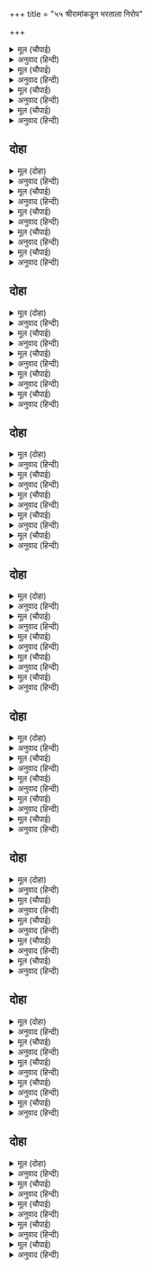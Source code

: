 +++
title = "५५ श्रीरामांकडून भरताला निरोप"

+++


<details><summary>मूल (चौपाई)</summary>

भोर न्हाइ सबु जुरा समाजू।  
भरत भूमिसुर तेरहुति राजू॥  
भलदिन आजु जानि मन माहीं।  
रामु कृपाल कहत सकुचाहीं॥
</details>

<details><summary>अनुवाद (हिन्दी)</summary>

दुसऱ्या दिवशी सकाळी स्नान करून भरत, ब्राह्मण, राजा जनक आणि इतर समाज हे सर्व गोळा झाले. कृपाळू श्रीरामांनी मनात विचार केला की, सर्वांना निरोप देण्यास आजचा दिवस चांगला आहे. परंतु हे सांगण्यास त्यांना संकोच वाटत होता.॥ १॥
</details>

<details><summary>मूल (चौपाई)</summary>

गुरनृप भरत सभा अवलोकी।  
सकुचि राम फिरि अवनि बिलोकी॥  
सील सराहि सभा सब सोची।  
कहुँ न राम सम स्वामि सँकोची॥
</details>

<details><summary>अनुवाद (हिन्दी)</summary>

श्रीरामचंद्रांनी गुरू वसिष्ठ, राजा जनक, भरत व सर्व सभेकडे पाहिले, परंतु संकोचाने दृष्टी फिरवून ते भूमीकडे पाहू लागले. सर्व सभा त्यांच्या वागण्याची प्रशंसा करीत विचार करू लागली की, श्रीरामांसारखे भिडस्त स्वामी कोठेही नाहीत.॥ २॥
</details>

<details><summary>मूल (चौपाई)</summary>

भरत सुजान राम रुख देखी।  
उठि सप्रेम धरि धीर बिसेषी॥  
करि दंडवत कहत कर जोरी।  
राखीं नाथ सकल रुचि मोरी॥
</details>

<details><summary>अनुवाद (हिन्दी)</summary>

मन ओळखणाऱ्या भरताने श्रीरामांचा रोख पाहून प्रेमाने उठून, मोठॺा धीराने दंडवत घालून हात जोडून म्हटले, ‘हे नाथ, तुम्ही माझ्या सर्व आवडी पुरवल्या.॥ ३॥
</details>

<details><summary>मूल (चौपाई)</summary>

मोहि लगि सहेउ सबहिं संतापू।  
बहुत भाँति दुखु पावा आपू॥  
अब गोसाइँ मोहि देउ रजाई।  
सेवौं अवध अवधि भरि जाई॥
</details>

<details><summary>अनुवाद (हिन्दी)</summary>

माझ्यासाठी सर्व लोकांनी दुःख सोसले आणि तुम्हीसुद्धा अनेक प्रकारे दुःख सहन केले. स्वामी, आता आज्ञा द्या. मी जाऊन चौदा वर्षे पूर्ण होईपर्यंत अयोध्येत रहातो.॥ ४॥
</details>

## दोहा


<details><summary>मूल (दोहा)</summary>

जेहिं उपाय पुनि पाय जनु देखै दीनदयाल।  
सो सिख देइअ अवधि लगि कोसलपाल कृपाल॥ ३१३॥
</details>

<details><summary>अनुवाद (हिन्दी)</summary>

हे दीनदयाळ! हे कोसलाधीश, हे कृपाळू, ज्या उपायाने हा तुमचा दास पुन्हा तुमच्या चरणांचे दर्शन करू शकेल, असा उपदेश या अवधीसाठी मला द्या.॥ ३१३॥
</details>

<details><summary>मूल (चौपाई)</summary>

पुरजन परिजन प्रजा गोसाईं।  
सब सुचि सरस सनेहँ सगाईं॥  
राउर बदि भलभव दुख दाहू।  
प्रभु बिनु बादि परम पद लाहू॥
</details>

<details><summary>अनुवाद (हिन्दी)</summary>

हे स्वामी, तुमच्या प्रेमामुळे व संबंधामुळे अयोध्यावासी, कुटुंबीय आणि प्रजा हे सर्व पवित्र व आनंदाने युक्त आहेत. तुमच्यासाठी भवदुःखाच्या ज्वाळेमध्ये जळणे हे सुद्धा चांगलेच आहे. आणि हे प्रभू, तुमच्याविना मोक्षाचा लाभसुद्धा व्यर्थ आहे.॥ १॥
</details>

<details><summary>मूल (चौपाई)</summary>

स्वामि सुजानु जानि सबही की।  
रुचि लालसा रहनि जन जी की॥  
प्रनतपालु पालिहि सब काहू।  
देउ दुहू दिसि ओर निबाहू॥
</details>

<details><summary>अनुवाद (हिन्दी)</summary>

हे स्वामी, तुमचा स्वभाव फार चांगला आहे. सर्वांच्या हृदयातील व मज सेवकाची आवड, लालसा आणि राहाणी जाणून हे प्रणतपाल, तुम्ही सर्वांचे पालन कराल व हे देवा, दोन्ही बाजूंना शेवटपर्यंत सांभाळून न्याल.॥ २॥
</details>

<details><summary>मूल (चौपाई)</summary>

असमोहि सबबिधि भूरि भरोसो।  
किएँ बिचारु न सोचु खरो सो॥  
आरति मोर नाथ कर छोहू।  
दुहुँ मिलि कीन्ह ढीठु हठि मोहू॥
</details>

<details><summary>अनुवाद (हिन्दी)</summary>

असा मला पूर्णपणे भरवसा आहे. विचार केल्यावर जरासुद्धा चिंता उरत नाही. माझी लीनता आणि स्वामींचे प्रेम हे दोन्ही असल्यामुळे मला मोठा धीर आला आहे.॥ ३॥
</details>

<details><summary>मूल (चौपाई)</summary>

यह बड़ दोषु दूरि करि स्वामी।  
तजि सकोच सिखइअ अनुगामी॥  
भरत बिनय सुनि सबहिं प्रसंसी।  
खीर नीर बिबरन गति हंसी॥
</details>

<details><summary>अनुवाद (हिन्दी)</summary>

हे स्वामी, हा धीटपणाचा दोष बाजूला सारून व संकोच सोडून मज सेवकाला उपदेश द्या.’ दूध आणि पाणी वेगवेगळी करण्यामध्ये निपुण हंसीच्या सारखी गती असलेली भरताची विवेकपूर्ण विनंती ऐकून सर्वांनी त्याची प्रशंसा केली.॥ ४॥
</details>

## दोहा


<details><summary>मूल (दोहा)</summary>

दीनबंधु सुनि बंधु के बचन दीन छलहीन।  
देस काल अवसर सरिस बोले रामु प्रबीन॥ ३१४॥
</details>

<details><summary>अनुवाद (हिन्दी)</summary>

दीनबंधू आणि परम चतुर असलेल्या बंधू भरताचे हे नम्र व निष्कपट बोलणे ऐकून देश, काल आणि प्रसंगानुसार श्रीराम म्हणाले,॥ ३१४॥
</details>

<details><summary>मूल (चौपाई)</summary>

तात तुम्हारि मोरि परिजन की।  
चिंता गुरहि नृपहि घर बन की॥  
माथे पर गुर मुनि मिथिलेसू।  
हमहि तुम्हहि सपनेहुँ न कलेसू॥
</details>

<details><summary>अनुवाद (हिन्दी)</summary>

हे बंधो, तुझी, माझी, परिवाराची, घरची व वनाची सर्व चिंता गुरू वसिष्ठ व महाराज जनक यांना आहे. आपल्या शिरावर गुरुजी, मुनी विश्वामित्र आणि मिथिलापती जनक यांचा वरदहस्त आहे, तोवर आम्हांला व तुला स्वप्नातही क्लेश होणार नाहीत.॥ १॥
</details>

<details><summary>मूल (चौपाई)</summary>

मोर तुम्हार परम पुरुषारथु।  
स्वारथु सुजसु धरमु परमारथु॥  
पितु आयसु पालिहिं दुहु भाईं।  
लोक बेद भल भूप भलाईं॥
</details>

<details><summary>अनुवाद (हिन्दी)</summary>

माझा आणि तुझा पुरुषार्थ, स्वार्थ, सुयश, धर्म व परमार्थ यातच आहे की, आपण दोघा बंधूंनी वडिलांच्या आज्ञेचे पालन करावे. राजांच्या मनाप्रमाणे वागणेच लोक व वेद दोन्ही दृष्टींनी चांगले आहे.॥ २॥
</details>

<details><summary>मूल (चौपाई)</summary>

गुर पितु मातुस्वामि सिख पालें।  
चलेहुँ कुमग पग परहिं न खालें॥  
अस बिचारि सब सोच बिहाई।  
पालहु अवध अवधि भरि जाई॥
</details>

<details><summary>अनुवाद (हिन्दी)</summary>

गुरू, पिता, माता आणि स्वामी यांच्या उपदेशाचे पालन केल्याने कठीण मार्गावरून चालतानाही पाय खड्ड्यात पडत नाही. असा विचार करून सर्व चिंता सोडून अयोध्येला जाऊन हा समय संपेपर्यंत त्याचे पालन कर.॥ ३॥
</details>

<details><summary>मूल (चौपाई)</summary>

देसु कोसु परिजन परिवारू।  
गुर पद रजहिं लाग छरुभारू॥  
तुम्ह मुनि मातु सचिव सिख मानी।  
पालेहु पुहुमि प्रजा रजधानी॥
</details>

<details><summary>अनुवाद (हिन्दी)</summary>

देश, खजिना, कुटुंब, परिवार इत्यादी सर्वांची जबाबदारी गुरुजींच्या चरण-रजावर आहे. तू मुनी वसिष्ठ, माता आणि मंत्री यांचा विचार घेऊन त्याप्रमाणे पृथ्वी, प्रजा व राजधानी यांचे फक्त पालन करीत राहा.’॥ ४॥
</details>

## दोहा


<details><summary>मूल (दोहा)</summary>

मुखिआ मुखु सो चाहिऐ खान पान कहुँ एक।  
पालइ पोषइ सकल अँग तुलसी सहित बिबेक॥ ३१५॥
</details>

<details><summary>अनुवाद (हिन्दी)</summary>

तुलसीदास म्हणतात की, (श्रीराम म्हणाले) प्रमुख असणाऱ्याने मुखाप्रमाणे असले पाहिजे. तो खाता-पिताना एकटा असतो, परंतु विवेकाने सर्व अंगांचे पालन पोषण करतो.॥३१५॥
</details>

<details><summary>मूल (चौपाई)</summary>

राजधरम सरबसु एतनोई।  
जिमि मन माहँ मनोरथ गोई॥  
बंधु प्रबोधु कीन्ह बहु भाँती।  
बिनु अधार मन तोषु न साँती॥
</details>

<details><summary>अनुवाद (हिन्दी)</summary>

राजधर्माचे सारसर्वस्वही एवढेच आहे, ज्याप्रमाणे मनामध्ये मनोरथ लपलेले असतात, तसे श्रीरघुनाथांनी भरताला अनेक प्रकारे समजावून सांगितले तरी आधार मिळाल्याविना त्याच्या मनाला संतोष झाला नाही की, शांती मिळाली नाही.॥ १॥
</details>

<details><summary>मूल (चौपाई)</summary>

भरत सील गुर सचिव समाजू।  
सकुच सनेह बिबस रघुराजू॥  
प्रभु करि कृपा पाँवरीं दीन्हीं।  
सादर भरत सीस धरि लीन्हीं॥
</details>

<details><summary>अनुवाद (हिन्दी)</summary>

इकडे भरताचे प्रेम आणि तिकडे गुरुजन, मंत्री आणि उपस्थित समाज पाहून श्रीरघुनाथ भीड व स्नेह या कात्रीत सापडले. (भरताला प्रेमाने पादुका द्याव्यात, तर गुरू इत्यादींपुढे त्याबद्दल संकोच वाटत होता.) शेवटी भरताच्या प्रेमाला वश होऊन प्रभू रामांनी कृपा करून त्याला खडावा दिल्या आणि भरताने मोठॺा आदराने त्या डोक्यावर धारण केल्या.॥ २॥
</details>

<details><summary>मूल (चौपाई)</summary>

चरनपीठ करुनानिधान के।  
जनु जुग जामिक प्रजा प्रान के॥  
संपुट भरत सनेह रतन के।  
आखर जुग जनु जीव जतन के॥
</details>

<details><summary>अनुवाद (हिन्दी)</summary>

करुणानिधान श्रीरामचंद्रांच्या दोन पादुका प्रजेच्या रक्षणासाठी जणू दोन पहारेकरी होत्या. भरताच्या प्रेमरूपी रत्नासाठी जणू त्या पेटॺा होत्या आणि जीवाच्या साधनासाठी जणू रामनामाची दोन अक्षरे होत्या.॥ ३॥
</details>

<details><summary>मूल (चौपाई)</summary>

कुल कपाट कर कुसल करम के।  
बिमल नयन सेवा सुधरम के॥  
भरत मुदित अवलंब लहे तें।  
अस सुख जस सिय रामु रहे तें॥
</details>

<details><summary>अनुवाद (हिन्दी)</summary>

त्या रघुकुलाच्या रक्षणासाठी जणू दोन दरवाजे होत्या. श्रेष्ठ कर्म करण्यासाठी दोन हातांप्रमाणे सहाय्यक होत्या, आणि सेवारूपी श्रेष्ठ धर्म सुचविणारे दोन निर्मल नेत्र होत्या. भरत ही वस्तू मिळाल्यामुळे खूप आनंदित होता. त्याला ते सुख मिळाले की, जे श्रीसीतारामांसोबत रहाण्यामुळे मिळाले असते.॥ ४॥
</details>

## दोहा


<details><summary>मूल (दोहा)</summary>

मागेउ बिदा प्रनामु करि राम लिए उर लाइ।  
लोग उचाटे अमरपति कुटिल कुअवसरु पाइ॥ ३१६॥
</details>

<details><summary>अनुवाद (हिन्दी)</summary>

भरताने प्रणाम करून निरोप मागितला, तेव्हा श्रीरामचंद्रांनी त्याला हृदयाशी कवटाळले. इकडे कपटी इंद्राने वाईट संधी शोधून लोकांच्या मनात द्विधा मनःस्थिती उत्पन्न केली.॥ ३१६॥
</details>

<details><summary>मूल (चौपाई)</summary>

सो कुचालिसब कहँ भइ नीकी।  
अवधि आस सम जीवनि जी की॥  
नतरु लखन सियराम बियोगा।  
हहरि मरत सब लोग कुरोगा॥
</details>

<details><summary>अनुवाद (हिन्दी)</summary>

त्याचे ते दुर्वर्तन सर्वांच्या हिताचे झाले. चौदा वर्षांचा अवधी पूर्ण होण्याच्या आशेसारखेच ते त्यांच्या जीवनासाठी संजीवनी झाले. नाही तर लक्ष्मण, सीता व श्रीरामांच्या वियोगरूपी दुर्धर रोगाने सर्व लोक ‘हाय-हाय’ करून मेले असते.॥ १॥
</details>

<details><summary>मूल (चौपाई)</summary>

रामकृपाँ अवरेब सुधारी।  
बिबुध धारि भइ गुनद गोहारी॥  
भेंटत भुज भरि भाइ भरत सो।  
राम प्रेम रसु कहि न परत सो॥
</details>

<details><summary>अनुवाद (हिन्दी)</summary>

श्रीरामांच्या कृपेने सर्व गुंता सुटला. देवांची सेना लुटण्यासाठी आली होती, ती हितकारक व रक्षक बनली. श्रीरामांनी भरताला दोन्ही हातांनी कवटाळले. श्रीरामांच्या प्रेमाचा तो आनंद अवर्णनीय होता.॥ २॥
</details>

<details><summary>मूल (चौपाई)</summary>

तन मन बचन उमग अनुरागा।  
धीर धुरंधर धीरजु त्यागा॥  
बारिज लोचन मोचत बारी।  
देखि दसा सुर सभा दुखारी॥
</details>

<details><summary>अनुवाद (हिन्दी)</summary>

कायावाचामनात प्रेम उचंबळून आले. धैर्याची धुरा धारण करणाऱ्या श्रीरघुनाथांचासुद्धा धीर सुटला. त्यांच्या कमलसदृश नेत्रांतून प्रेमाश्रू वाहू लागले. त्यांची ही दशा पाहून देव-समाजही दुःखी झाला.॥ ३॥
</details>

<details><summary>मूल (चौपाई)</summary>

मुनिगन गुर धुरधीर जनक से।  
ग्यान अनल मन कसें कनक से॥  
जे बिरंचि निरलेप उपाए।  
पदुम पत्र जिमि जग जल जाए॥
</details>

<details><summary>अनुवाद (हिन्दी)</summary>

ज्यांनी आपली मने ज्ञानरूपी अग्नीमध्ये सोन्याप्रमाणे शुद्ध करून घेतली होती, ते मुनिगण, गुरू वसिष्ठ, राजा जनक यांच्या सारखे धैर्याचे मेरू, ज्यांना ब्रह्मदेवाने अलिप्त बनविले होते आणि जे जगतरूपी जलामध्ये कमल-पत्राप्रमाणे अनासक्त रहात होते.॥ ४॥
</details>

## दोहा


<details><summary>मूल (दोहा)</summary>

तेउ बिलोकि रघुबर भरत प्रीति अनूप अपार।  
भए मगन मन तन बचन सहित बिराग बिचार॥ ३१७॥
</details>

<details><summary>अनुवाद (हिन्दी)</summary>

तेसुद्धा राम व भरत यांचे निरुपम अपार प्रेम पाहून वैराग्य व विवेक असतानाही कायावाचामनाने त्या प्रेमात बुडून गेले.॥ ३१७॥
</details>

<details><summary>मूल (चौपाई)</summary>

जहाँ जनकगुर गति मति भोरी।  
प्राकृत प्रीति कहत बड़ि खोरी॥  
बरनत रघुबर भरत बियोगू।  
सुनि कठोर कबि जानिहि लोगू॥
</details>

<details><summary>अनुवाद (हिन्दी)</summary>

जेथे जनक व गुरू वसिष्ठ यांच्या बुद्धीची गती कुंठित झाली, त्यादिव्य प्रेमाला लौकिक प्रेम म्हणणे चूक आहे. श्रीरामचंद्र व भरत यांच्यावियोगाचे वर्णन केलेले ऐकून लोक कवीला कठोर हृदयाचा म्हणतील.॥ १॥
</details>

<details><summary>मूल (चौपाई)</summary>

सोस कोचर सु अकथ सुबानी।  
समउ सनेहु सुमिरि सकुचानी॥  
भेंटि भरतु रघुबर समुझाए।  
पुनि रिपुदवनु हरषि हियँ लाए॥
</details>

<details><summary>अनुवाद (हिन्दी)</summary>

तो त्यांच्या भेटीतील प्रेम-रस अवर्णनीय आहे. म्हणून कवीची सुंदर वाणी त्या प्रसंगी त्या प्रेमाचे स्मरण करून संकोचली. भरताला भेटून झाल्यावर श्रीरघुनाथांनी त्याला समजावले. नंतर आनंदित होऊन त्यांनी शत्रुघ्नालाही आलिंगन दिले.॥ २॥
</details>

<details><summary>मूल (चौपाई)</summary>

सेवक सचिव भरत रुख पाई।  
निज निज काज लगे सब जाई॥  
सुनि दारुन दुखु दुहूँ समाजा।  
लगे चलन के साजन साजा॥
</details>

<details><summary>अनुवाद (हिन्दी)</summary>

सेवक व मंत्री, भरताचा इशारा मिळताच आपापल्या कामाला लागले. हे ऐकून दोन्ही समाजांमध्ये मोठे दुःख पसरले व ते निघण्याच्या तयारीला लागले.॥३॥
</details>

<details><summary>मूल (चौपाई)</summary>

प्रभु पद पदुम बंदि दोउ भाई।  
चले सीस धरि राम रजाई॥  
मुनि तापस बनदेव निहोरी।  
सब सनमानि बहोरि बहोरी॥
</details>

<details><summary>अनुवाद (हिन्दी)</summary>

प्रभूंच्या चरण-कमलांना वंदन करून व श्रीरामांची आज्ञा शिरसावन्द्य मानून भरत-शत्रुघ्न हे दोन्ही बंधू निघाले. त्यांनी मुनी, तपस्वी आणि वनदेवता या सर्वांना वारंवार आदराने विनंती केली.॥ ४॥
</details>

## दोहा


<details><summary>मूल (दोहा)</summary>

लखनहि भेंटि प्रनामु करि सिर धरि सिय पद धूरि।  
चले सप्रेम असीस सुनि सकल सुमंगल मूरि॥ ३१८॥
</details>

<details><summary>अनुवाद (हिन्दी)</summary>

नंतर लक्ष्मणाला भेटून दोघांनी प्रणाम केला व सीतेच्या चरणांची धूळ मस्तकी धारण केली. सर्व मांगल्याचे मूळ असलेले तिचे आशीर्वाद कानात साठवून ते प्रेमाने निघाले.॥ ३१८॥
</details>

<details><summary>मूल (चौपाई)</summary>

सानुज राम नृपहि सिर नाई।  
कीन्हि बहुत बिधि बिनय बड़ाई॥  
देव दया बस बड़ दुखु पायउ।  
सहित समाज काननहिं आयउ॥
</details>

<details><summary>अनुवाद (हिन्दी)</summary>

लक्ष्मणासह श्रीरामांनी राजा जनकांना नतमस्तक होऊन पुष्कळ विनंती केली व त्यांना मोठेपणा देत म्हटले, ‘हे देव, दयेमुळे तुम्ही फार कष्ट घेतले. तुम्ही परिवारासह वनात आलात.॥ १॥
</details>

<details><summary>मूल (चौपाई)</summary>

पुर पगु धारिअ देइ असीसा।  
कीन्ह धीर धरि गवनु महीसा॥  
मुनि महिदेव साधु सनमाने।  
बिदा किए हरि हर सम जाने॥
</details>

<details><summary>अनुवाद (हिन्दी)</summary>

आता आशीर्वाद देऊन नगराला प्रयाण करा.’ हे ऐकल्यावर राजा जनकांनी धीर धरून प्रस्थान केले. नंतर श्रीरामचंद्रांनी मुनी, ब्राह्मण आणि साधूंना विष्णू व शिवासमान मानून सन्मानाने निरोप दिला.॥ २॥
</details>

<details><summary>मूल (चौपाई)</summary>

सासु समीप गए दोउ भाई।  
फिरे बंदि पग आसिष पाई॥  
कौसिक बामदेव जाबाली।  
पुरजन परिजन सचिव सुचाली॥
</details>

<details><summary>अनुवाद (हिन्दी)</summary>

नंतर श्रीराम-लक्ष्मण हे दोघे सासू सुनयना हिच्याजवळ गेले आणि तिच्या चरणांना वंदन करून आशीर्वाद घेऊन परतले. त्यानंतर विश्वामित्र, वामदेव, जाबाली, शुभ आचरणाचे कुटुंबीय, नगर-निवासी आणि मंत्री,॥ ३॥
</details>

<details><summary>मूल (चौपाई)</summary>

जथा जोगुकरि बिनय प्रनामा।  
बिदा किए सब सानुज रामा॥  
नारि पुरुष लघु मध्य बड़ेरे।  
सब सनमानि कृपानिधि फेरे॥
</details>

<details><summary>अनुवाद (हिन्दी)</summary>

या सर्वांना लक्ष्मणासह श्रीरामांनी यथायोग्य विनयाने प्रणाम करून निरोप दिला. कृपानिधान श्रीरामचंद्रांनी लहान, मध्यम व मोठे या सर्व श्रेणींच्या स्त्री-पुरुषांना सन्मानपूर्वक निरोप दिला.॥ ४॥
</details>

## दोहा


<details><summary>मूल (दोहा)</summary>

भरत मातु पद बंदि प्रभु सुचि सनेहँ मिलि भेंटि।  
बिदा कीन्ह सजि पालकी सकुच सोच सब मेटि॥ ३१९॥
</details>

<details><summary>अनुवाद (हिन्दी)</summary>

भरताची आई कैकेयी हिच्या चरणांना वंदन करून प्रभू श्रीरामांनी निष्कपट प्रेमाने तिला भेटून तिचा संकोच आणि काळजी दूर केली. नंतर तिला सजवलेल्या पालखीत बसवून निरोप दिला.॥ ३१९॥
</details>

<details><summary>मूल (चौपाई)</summary>

परिजन मातु पितहि मिलि सीता।  
फिरी प्रानप्रिय प्रेम पुनीता॥  
करि प्रनामु भेंटीं सब सासू।  
प्रीति कहत कबि हियँ न हुलासू॥
</details>

<details><summary>अनुवाद (हिन्दी)</summary>

प्राणप्रिय पती श्रीरामांच्याबरोबर पवित्र प्रेम करणारी सीता माहेरच्या कुटुंबियांना तसेच माता-पित्यांना भेटून परत आली. नंतर प्रणामकरून सर्व सासूंना गळ्ॺात गळा घालून भेटली. त्यांच्या प्रेमाचे वर्णन करणे कवीला जमणारे नाही.॥ १॥
</details>

<details><summary>मूल (चौपाई)</summary>

सुनि सिख अभि मत आसिष पाई।  
रही सीय दुहु प्रीति समाई॥  
रघुपति पटु पालकीं मगाईं।  
करि प्रबोधु सब मातु चढ़ाईं॥
</details>

<details><summary>अनुवाद (हिन्दी)</summary>

त्यांचा उपदेश ऐकून आणि मनाजोगा आशीर्वाद मिळवून सीता सासूंच्या व माता-पित्यांच्या प्रेमामध्ये बराच वेळ मग्न होऊन राहिली. श्रीरघुनाथांनी सुंदर पालख्या मागवून सर्व मातेंचे सांत्वन करून त्यांना त्यांत बसविले.॥ २॥
</details>

<details><summary>मूल (चौपाई)</summary>

बार बार हिलि मिलि दुहु भाईं।  
सम सनेहँ जननीं पहुंचाईं॥  
साजि बाजि गज बाहन नाना।  
भरत भूप दल कीन्ह पयाना॥
</details>

<details><summary>अनुवाद (हिन्दी)</summary>

दोन्ही भावांनी मातेंना सारख्याच प्रेमाने वारंवार भेटून पोहोचविले. भरत आणि राजा जनक यांच्या सैन्यांनी घोडे, हत्ती आणि इतर वाहने सज्ज करून प्रस्थान केले.॥ ३॥
</details>

<details><summary>मूल (चौपाई)</summary>

हृदयँ रामु सिय लखन समेता।  
चले जाहिं सब लोग अचेता॥  
बसह बाजि गज पसु हियँ हारें।  
चले जाहिं परबस मन मारें॥
</details>

<details><summary>अनुवाद (हिन्दी)</summary>

सीता, राम व लक्ष्मण यांना हृदयात बसवून सर्व लोक देहभान विसरून निघाले होते. बैल, घोडे, हत्ती इत्यादी पशू मनातून खचून, परवश होऊन व मन मारून चालले होते.॥ ४॥
</details>

## दोहा


<details><summary>मूल (दोहा)</summary>

गुर गुरतिय पद बंदि प्रभु सीता लखन समेत।  
फिरे हरष बिसमय सहित आए परन निकेत॥ ३२०॥
</details>

<details><summary>अनुवाद (हिन्दी)</summary>

गुरू वसिष्ठ आणि गुरुपत्नी अरुंधती यांच्या चरणांना वंदन करून सीता, लक्ष्मण व प्रभू श्रीराम आनंदाने व विषादाने परत पर्णकुटीत आले.॥ ३२०॥
</details>

<details><summary>मूल (चौपाई)</summary>

बिदा कीन्ह सनमानि निषादू।  
चलेउ हृदयँ बड़ बिरह बिषादू॥  
कोल किरात भिल्ल बनचारी।  
फेरे फिरे जोहारि जोहारी॥
</details>

<details><summary>अनुवाद (हिन्दी)</summary>

नंतर निषादराजाचा सन्मान करून त्याला निरोप दिला. तो निघाला खरा, परंतु त्याच्या मनात विरहाचा फार मोठा विषाद भरला होता. मग श्रीरामांनी कोल, किरात, भिल्ल इत्यादी वनवासी लोकांना परत पाठविले. ते सर्व जोहार करीत करीत परतले.॥ १॥
</details>

<details><summary>मूल (चौपाई)</summary>

प्रभु सिय लखन बैठिबट छाहीं।  
प्रिय परिजन बियोग बिलखाहीं॥  
भरत सनेह सुभाउ सुबानी।  
प्रिया अनुज सन कहत बखानी॥
</details>

<details><summary>अनुवाद (हिन्दी)</summary>

प्रभू श्रीराम, सीता व लक्ष्मण वटवृक्षाच्या सावलीमध्ये बसले. ते प्रियजन व परिवाराच्या वियोगाने दुःखी झाले. भरताचा स्नेह, स्वभाव व सुंदर वाणी यांची वाखाणणी करून श्रीराम प्रिय पत्नी सीता व लक्ष्मण यांना सांगू लागले.॥ २॥
</details>

<details><summary>मूल (चौपाई)</summary>

प्रीति प्रतीति बचनमन करनी।  
श्रीमुख राम प्रेम बस बरनी॥  
तेहि अवसर खग मृगजल मीना।  
चित्रकूट चर अचर मलीना॥
</details>

<details><summary>अनुवाद (हिन्दी)</summary>

श्रीरामचंद्रांनी प्रेमाधीन होऊन भरताच्या कायावाचामनातील प्रेम आणि विश्वास यांचे आपल्या श्रीमुखाने वर्णन केले. त्यावेळी पशुपक्षी, पाण्यातील मासे आणि चित्रकूटावरील सर्व चराचर जीव उदास झाले.॥ ३॥
</details>

<details><summary>मूल (चौपाई)</summary>

बिबुध बिलोकि दसा रघुबर की।  
बरषि सुमन कहि गति घर घर की॥  
प्रभु प्रनामु करि दीन्ह भरोसो।  
चले मुदित मन डर न खरो सो॥
</details>

<details><summary>अनुवाद (हिन्दी)</summary>

श्रीरघुनाथांची ही दशा पाहून देवांनी त्यांच्यावर फुले उधळली आणि आपल्या घरचे दुःख सांगितले. प्रभू श्रीरामंद्रांनी त्यांना प्रणाम करून आश्वासन दिले. मग ते प्रसन्न होऊन निघाले. आता त्यांच्या मनात जरासुद्धा भय उरले नाही.॥ ४॥
</details>
